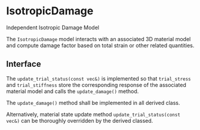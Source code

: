 # IsotropicDamage

Independent Isotropic Damage Model

The `IsotropicDamage` model interacts with an associated 3D material model and compute damage factor based on total
strain or other related quantities.

## Interface

The `update_trial_status(const vec&)` is implemented so that `trial_stress` and `trial_stiffness` store the
corresponding response of the associated material model and calls the `update_damage()` method.

The `update_damage()` method shall be implemented in all derived class.

Alternatively, material state update method `update_trial_status(const vec&)` can be thoroughly overridden by the
derived classed.
